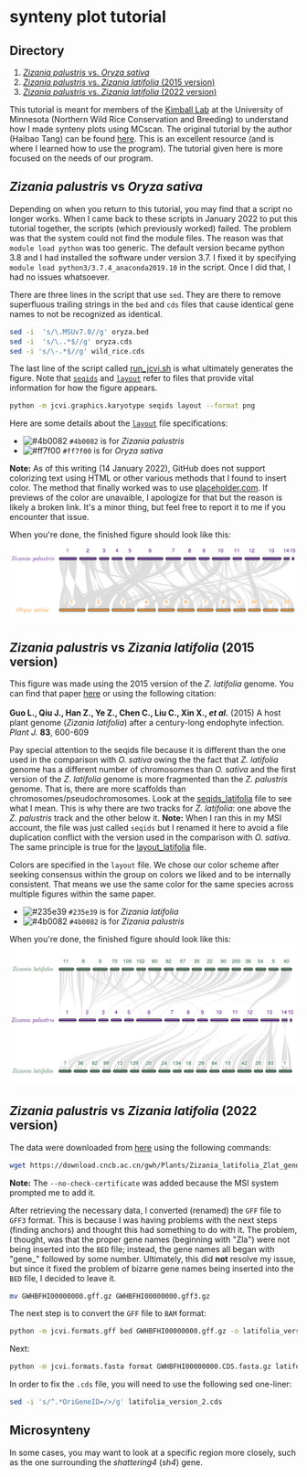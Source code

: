 # synteny plot tutorial

## Directory
1. [_Zizania palustris_ vs. _Oryza sativa_](#Zizania-palustris-vs-Oryza-sativa)
2. [_Zizania palustris_ vs. _Zizania latifolia_ (2015 version)](#Zizania-palustris-vs-Zizania-latifolia-2015-version)
3. [_Zizania palustris_ vs. _Zizania latifolia_ (2022 version)](#Zizania-palustris-vs-Zizania-latifolia-2022-version)

This tutorial is meant for members of the [Kimball Lab](https://wildricebreedingandgenetics.umn.edu/) at the University of Minnesota (Northern Wild Rice Conservation and Breeding) to understand how I made synteny plots using MCscan. The original tutorial by the author (Haibao Tang) can be found [here](https://github.com/tanghaibao/jcvi/wiki/MCscan-%28Python-version%29). This is an excellent resource (and is where I learned how to use the program). The tutorial given here is more focused on the needs of our program.

## _Zizania palustris_ vs _Oryza sativa_

Depending on when you return to this tutorial, you may find that a script no longer works. When I came back to these scripts in January 2022 to put this tutorial together, the scripts (which previously worked) failed. The problem was that the system could not find the module files. The reason was that `module load python` was too generic. The default version became python 3.8 and I had installed the software under version 3.7. I fixed it by specifying `module load python3/3.7.4_anaconda2019.10` in the script. Once I did that, I had no issues whatsoever.

There are three lines in the script that use `sed`. They are there to remove superfluous trailing strings in the `bed` and `cds` files that cause identical gene names to not be recognized as identical.
```bash
sed -i  's/\.MSUv7.0//g' oryza.bed
sed -i  's/\..*$//g' oryza.cds
sed -i 's/\-.*$//g' wild_rice.cds
```

The last line of the script called [run_jcvi.sh](run_jcvi.sh) is what ultimately generates the figure. Note that [`seqids`](helper_files/seqids) and [`layout`](helper_files/layout) refer to files that provide vital information for how the figure appears.
```bash
python -m jcvi.graphics.karyotype seqids layout --format png
```
Here are some details about the [`layout`](helper_files/layout) file specifications:
- ![#4b0082](https://via.placeholder.com/15/4b0082/000000?text=+) `#4b0082` is for _Zizania palustris_
- ![#ff7f00](https://via.placeholder.com/15/ff7f00/000000?text=+) `#ff7f00` is for _Oryza sativa_

**Note:** As of this writing (14 January 2022), GitHub does not support colorizing text using HTML or other various methods that I found to insert color. The method that finally worked was to use [placeholder.com](https://placeholder.com). If previews of the color are unavaible, I apologize for that but the reason is likely a broken link. It's a minor thing, but feel free to report it to me if you encounter that issue.

When you're done, the finished figure should look like this:<br>
<img src="images/Figure_1C_whitespace_cropped.png" width=700>

## _Zizania palustris_ vs _Zizania latifolia_ (2015 version)
This figure was made using the 2015 version of the _Z. latifolia_ genome. You can find that paper [here](https://onlinelibrary.wiley.com/doi/full/10.1111/tpj.12912) or using the following citation:<br><br>
**Guo L., Qiu J., Han Z., Ye Z., Chen C., Liu C., Xin X., _et al._** (2015) A host plant genome (_Zizania latifolia_) after a century-long endophyte infection. _Plant J._ **83**, 600-609

Pay special attention to the seqids file because it is different than the one used in the comparison with _O. sativa_ owing the the fact that _Z. latifolia_ genome has a different number of chromosomes than _O. sativa_ and the first version of the _Z. latifolia_ genome is more fragmented than the _Z. palustris_ genome. That is, there are more scaffolds than chromosomes/pseudochromosomes. Look at the [seqids_latifolia](helper_files/seqids_latifolia) file to see what I mean. This is why there are two tracks for _Z. latifolia_: one above the _Z. palustris_ track and the other below it. **Note:** When I ran this in my MSI account, the file was just called `seqids` but I renamed it here to avoid a file duplication conflict with the version used in the comparison with _O. sativa_. The same principle is true for the [layout_latifolia](helper_files/layout_latifolia) file.

Colors are specified in the `layout` file. We chose our color scheme after seeking consensus within the group on colors we liked and to be internally consistent. That means we use the same color for the same species across multiple figures within the same paper.<br>
- ![#235e39](https://via.placeholder.com/15/235e39/000000?text=+) `#235e39` is for _Zizania latifolia_
- ![#4b0082](https://via.placeholder.com/15/4b0082/000000?text=+) `#4b0082` is for _Zizania palustris_

When you're done, the finished figure should look like this:<br>
<img src="images/Figure_1F_whitespace_cropped.png" width=700>

## _Zizania palustris_ vs _Zizania latifolia_ (2022 version)
The data were downloaded from [here](https://download.cncb.ac.cn/gwh/Plants/Zizania_latifolia_Zlat_genome_v1_GWHBFHI00000000/) using the following commands:
```bash
wget https://download.cncb.ac.cn/gwh/Plants/Zizania_latifolia_Zlat_genome_v1_GWHBFHI00000000/GWHBFHI00000000.gff.gz --no-check-certificate
```
**Note:** The `--no-check-certificate` was added because the MSI system prompted me to add it.


After retrieving the necessary data, I converted (renamed) the `GFF` file to `GFF3` format. This is because I was having problems with the next steps (finding anchors) and thought this had something to do with it. The problem, I thought, was that the proper gene names (beginning with "Zla") were not being inserted into the `BED` file; instead, the gene names all began with "gene_" followed by some number. Ultimately, this did **not** resolve my issue, but since it fixed the problem of bizarre gene names being inserted into the `BED` file, I decided to leave it.
```bash
mv GWHBFHI00000000.gff.gz GWHBFHI00000000.gff3.gz
```

The next step is to convert the `GFF` file to `BAM` format:
```bash
python -m jcvi.formats.gff bed GWHBFHI00000000.gff.gz -o latifolia_version_2.bed
```

Next:
```bash
python -m jcvi.formats.fasta format GWHBFHI00000000.CDS.fasta.gz latifolia_version_2.cds
```

In order to fix the `.cds` file, you will need to use the following sed one-liner:
```bash
sed -i 's/^.*OriGeneID=/>/g' latifolia_version_2.cds
```

## Microsynteny
In some cases, you may want to look at a specific region more closely, such as the one surrounding the _shattering4_ (_sh4_) gene.
